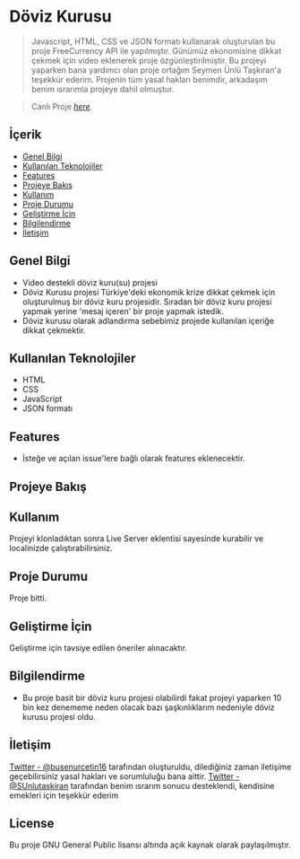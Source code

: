 # Döviz Kurusu

> Javascript, HTML, CSS ve JSON formatı kullanarak oluşturulan bu proje FreeCurrency API ile yapılmıştır. Günümüz ekonomisine dikkat çekmek için video eklenerek proje özgünleştirilmiştir. Bu projeyi yaparken bana yardımcı olan proje ortağım Seymen Ünlü Taşkıran'a teşekkür ederim. Projenin tüm yasal hakları benimdir, arkadaşım benim ısrarımla projeye dahil olmuştur.

> Canlı Proje [_here_](https://community4community.vercel.app/).

## İçerik
* [Genel Bilgi](#general-information)
* [Kullanılan Teknolojiler](#technologies-used)
* [Features](#features)
* [Projeye Bakış](#screenshots)
* [Kullanım](#usage)
* [Proje Durumu](#project-status)
* [Geliştirme İçin](#room-for-improvement)
* [Bilgilendirme](#acknowledgements)
* [İletişim](#contact)


## Genel Bilgi
- Video destekli döviz kuru(su) projesi
- Döviz Kurusu projesi Türkiye'deki ekonomik krize dikkat çekmek için oluşturulmuş bir döviz kuru projesidir. Sıradan bir döviz kuru projesi yapmak yerine 'mesaj içeren' bir proje yapmak istedik.
- Döviz kurusu olarak adlandırma sebebimiz projede kullanılan içeriğe dikkat çekmektir.

## Kullanılan Teknolojiler
- HTML
- CSS
- JavaScript
- JSON formatı


## Features
- İsteğe ve açılan issue'lere bağlı olarak features eklenecektir.


## Projeye Bakış



## Kullanım
Projeyi klonladıktan sonra Live Server eklentisi sayesinde kurabilir ve localinizde çalıştırabilirsiniz.


## Proje Durumu
Proje bitti.

## Geliştirme İçin
Geliştirme için tavsiye edilen öneriler alınacaktır.

## Bilgilendirme
- Bu proje basit bir döviz kuru projesi olabilirdi fakat projeyi yaparken 10 bin kez denememe neden olacak bazı şaşkınlıklarım nedeniyle döviz kurusu projesi oldu.


## İletişim
[Twitter - @busenurcetin16](https://twitter.com/busenurcetin16) tarafından oluşturuldu, dilediğiniz zaman iletişime geçebilirsiniz yasal hakları ve sorumluluğu bana aittir.
[Twitter - @SUnlutaskiran](https://twitter.com/SUnlutaskiran) tarafından benim ısrarım sonucu desteklendi, kendisine emekleri için teşekkür ederim


## License 
Bu proje GNU General Public lisansı altında açık kaynak olarak paylaşılmıştır.

